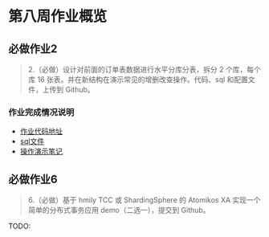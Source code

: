 # 第八周作业概览

## 必做作业2

> 2.（必做）设计对前面的订单表数据进行水平分库分表，拆分 2 个库，每个库 16 张表。并在新结构在演示常见的增删改查操作。代码、sql 和配置文件，上传到 Github。
>

### 作业完成情况说明

- [作业代码地址](https://github.com/lvzbOne/mygeekbangwork/tree/master/homework/shardingsphere_proxy/src)
- [sql文件](https://github.com/lvzbOne/mygeekbangwork/tree/master/homework/shardingsphere_proxy/src/main/resources/sql)  
- [操作演示笔记](./windows环境下使用ShardingSphere-Proxy设置分库分表初体验.md)

## 必做作业6

> 6.（必做）基于 hmily TCC 或 ShardingSphere 的 Atomikos XA 实现一个简单的分布式事务应用 demo（二选一），提交到 Github。
>
TODO: